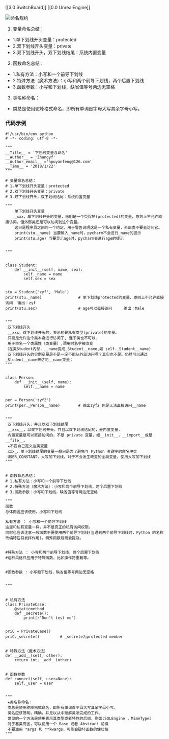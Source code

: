 [[3.0 SwitchBoard]]
[[0.0 UnrealEngine]]

![命名规约](https://img-blog.csdn.net/20180122142356120?watermark/2/text/aHR0cDovL2Jsb2cuY3Nkbi5uZXQvZmVpa29uMg==/font/5a6L5L2T/fontsize/400/fill/I0JBQkFCMA==/dissolve/70/gravity/SouthEast)
1. 变量命名总结：
- 1.单下划线开头变量：protected
- 2.双下划线开头变量：private
- 3.双下划线开头，双下划线结尾：系统内置变量
2. 函数命名总结：
- 1.私有方法：小写和一个前导下划线
- 2.特殊方法（魔术方法）：小写和两个前导下划线，两个后置下划线
- 3.函数参数：小写和下划线，缺省值等号两边无空格
3. 类名称命名：
- 类总是使用驼峰格式命名，即所有单词首字母大写其余字母小写。

### 代码示例

```
#!/usr/bin/env python
# -*- coding: utf-8 -*-

"""
__Title__ = '下划线变量与命名'
__Author__ = 'Zhangyf'
__Author_email__ ='hpuyanfeng@126.com'
__Time__ = '2018/1/22'
"""

# 变量命名总结：
# 1.单下划线开头变量：protected
# 2.双下划线开头变量：private
# 3.双下划线开头，双下划线结尾：系统内置变量

"""
    单下划线开头变量
    _xxx，单下划线开头的变量，标明是一个受保护(protected)的变量，原则上不允许直接访问，但外部类还是可以访问到这个变量。
    这只是程序员之间的一个约定，用于警告说明这是一个私有变量，外部类不要去访问它。
    print(stu._name) 当要输入_name时，pycharm不会进行_name的提示
    print(stu.age) 当要显示age时，pycharm会进行age的提示


"""


class Student:
    def __init__(self, name, sex):
        self._name = name
        self.sex = sex


stu = Student('zyf', 'Male')
print(stu._name)                # 单下划线protected的变量，原则上不允许直接访问  输出：zyf
print(stu.sex)                  # age可以直接访问     输出：Male


"""
 双下划线开头
 __xxx，双下划线开头的，表示的是私有类型(private)的变量。
 只能是允许这个类本身进行访问了, 连子类也不可以.
 用于命名一个类属性（类变量）,调用时名字被改变
（在类Student内部，__name变成_Student__name,如 self._Student__name)
 双下划线开头的实例变量是不是一定不能从外部访问呢？其实也不是。仍然可以通过_Student__name来访问__name变量：
"""


class Person:
    def __init__(self, name):
        self.__name = name


per = Person('zyf2')
print(per._Person__name)        # 输出zyf2 但是无法直接访问__name


"""
 双下划线开头，并且以双下划线结尾
 __xxx__，以双下划线开头，并且以双下划线结尾的，是内置变量.
 内置变量是可以直接访问的，不是 private 变量，如__init__，__import__或是__file__。
 ★不要自己定义这类变量
 xxx_，单下划线结尾的变量一般只是为了避免与 Python 关键字的命名冲突
 USER_CONSTANT，大写加下划线，对于不会发生改变的全局变量，使用大写加下划线
"""


# 函数命名总结：
# 1.私有方法：小写和一个前导下划线
# 2.特殊方法（魔术方法）：小写和两个前导下划线，两个后置下划线
# 3.函数参数：小写和下划线，缺省值等号两边无空格

"""
函数
总体而言应该使用，小写和下划线

私有方法 ： 小写和一个前导下划线
这里和私有变量一样，并不是真正的私有访问权限。
同时也应该注意一般函数不要使用两个前导下划线(当遇到两个前导下划线时，Python 的名称改编特性将发挥作用)。特殊函数后面会提及。


#特殊方法 ： 小写和两个前导下划线，两个后置下划线
#这种风格只应用于特殊函数，比如操作符重载等。


#函数参数 : 小写和下划线，缺省值等号两边无空格


"""


# 私有方法
class PrivateCase:
    @staticmethod
    def _secrete():
        print(r"Don't test me")


priC = PrivateCase()
priC._secrete()         # _secrete为protected member


# 特殊方法（魔术方法）
def __add__(self, other):
    return int.__add__(other)


# 函数参数
def connect(self, user=None):
    self._user = user


"""
 ★类名称命名：
 类总是使用驼峰格式命名，即所有单词首字母大写其余字母小写。
 类名应该简明，精确，并足以从中理解类所完成的工作。
 常见的一个方法是使用表示其类型或者特性的后缀，例如:SQLEngine ，MimeTypes
 对于基类而言，可以使用一个 Base 或者 Abstract 前缀
 不要滥用 *args 和 **kwargs，可能会破坏函数的健壮性
"""
```
